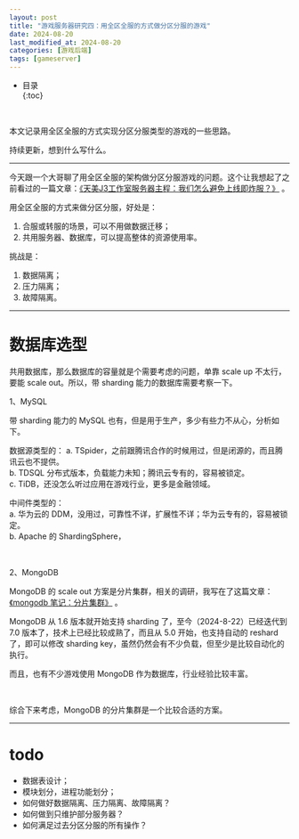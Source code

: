```yaml
---
layout: post
title: "游戏服务器研究四：用全区全服的方式做分区分服的游戏"
date: 2024-08-20
last_modified_at: 2024-08-20
categories: [游戏后端]
tags: [gameserver]
---
```


* 目录  
{:toc}
<br/>

本文记录用全区全服的方式实现分区分服类型的游戏的一些思路。  

持续更新，想到什么写什么。  

---

今天跟一个大哥聊了用全区全服的架构做分区分服游戏的问题。这个让我想起了之前看过的一篇文章：[《天美J3工作室服务器主程：我们怎么避免上线即炸服？》](https://youxiputao.com/articles/20565) 。     


用全区全服的方式来做分区分服，好处是：   

1. 合服或转服的场景，可以不用做数据迁移；   
2. 共用服务器、数据库，可以提高整体的资源使用率。    

挑战是：  

1. 数据隔离；   
2. 压力隔离；    
3. 故障隔离。     

---

# 数据库选型

共用数据库，那么数据库的容量就是个需要考虑的问题，单靠 scale up 不太行，要能 scale out。所以，带 sharding 能力的数据库需要考察一下。  

1、MySQL 

带 sharding 能力的 MySQL 也有，但是用于生产，多少有些力不从心，分析如下。  

数据源类型的： 
a. TSpider，之前跟腾讯合作的时候用过，但是闭源的，而且腾讯云也不提供。    
b. TDSQL 分布式版本，负载能力未知；腾讯云专有的，容易被锁定。    
c. TiDB，还没怎么听过应用在游戏行业，更多是金融领域。    

中间件类型的：  
a. 华为云的 DDM，没用过，可靠性不详，扩展性不详；华为云专有的，容易被锁定。    
b. Apache 的 ShardingSphere，

<br/>

2、MongoDB

MongoDB 的 scale out 方案是分片集群，相关的调研，我写在了这篇文章：[《mongodb 笔记：分片集群》](https://blog.antsmallant.top/2024/08/19/mongodb-note-2-sharding) 。   

MongoDB 从 1.6 版本就开始支持 sharding 了，至今（2024-8-22）已经迭代到 7.0 版本了，技术上已经比较成熟了，而且从 5.0 开始，也支持自动的 reshard 了，即可以修改 sharding key，虽然仍然会有不少负载，但至少是比较自动化的执行。   

而且，也有不少游戏使用 MongoDB 作为数据库，行业经验比较丰富。  

<br/>

综合下来考虑，MongoDB 的分片集群是一个比较合适的方案。  

---

# todo

* 数据表设计；   
* 模块划分，进程功能划分；   
* 如何做好数据隔离、压力隔离、故障隔离？   
* 如何做到只维护部分服务器？  
* 如何满足过去分区分服的所有操作？   